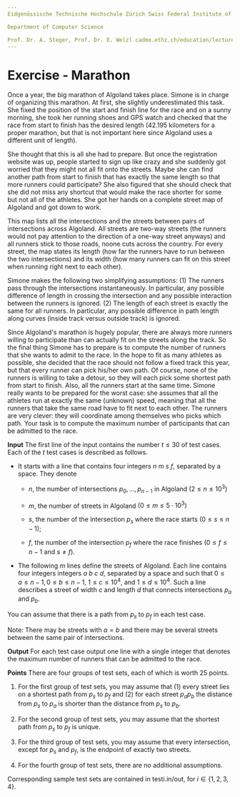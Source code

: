 ```yaml
---
Eidgenössische Technische Hochschule Zürich Swiss Federal Institute of Technology Zurich Algorithms Lab HS22

Department of Computer Science

Prof. Dr. A. Steger, Prof. Dr. E. Welzl cadmo.ethz.ch/education/lectures/HS22/algolab
---
```


# Exercise - Marathon

Once a year, the big marathon of Algoland takes place. Simone is in charge of organizing this marathon. At first, she slightly underestimated this task. She fixed the position of the start and finish line for the race and on a sunny morning, she took her running shoes and GPS watch and checked that the race from start to finish has the desired length (42.195 kilometers for a proper marathon, but that is not important here since Algoland uses a different unit of length).

She thought that this is all she had to prepare. But once the registration website was up, people started to sign up like crazy and she suddenly got worried that they might not all fit onto the streets. Maybe she can find another path from start to finish that has exactly the same length so that more runners could participate? She also figured that she should check that she did not miss any shortcut that would make the race shorter for some but not all of the athletes. She got her hands on a complete street map of Algoland and got down to work.

This map lists all the intersections and the streets between pairs of intersections across Algoland. All streets are two-way streets (the runners would not pay attention to the direction of a one-way street anyways) and all runners stick to those roads, noone cuts across the country. For every street, the map states its length (how far the runners have to run between the two intersections) and its width (how many runners can fit on this street when running right next to each other).

Simone makes the following two simplifying assumptions: (1) The runners pass through the intersections instantaneously. In particular, any possible difference of length in crossing the intersection and any possible interaction between the runners is ignored. (2) The length of each street is exactly the same for all runners. In particular, any possible difference in path length along curves (inside track versus outside track) is ignored.

Since Algoland's marathon is hugely popular, there are always more runners willing to participate than can actually fit on the streets along the track. So the final thing Simone has to prepare is to compute the number of runners that she wants to admit to the race. In the hope to fit as many athletes as possible, she decided that the race should not follow a fixed track this year, but that every runner can pick his/her own path. Of course, none of the runners is willing to take a detour, so they will each pick some shortest path from start to finish. Also, all the runners start at the same time. Simone really wants to be prepared for the worst case: she assumes that all the athletes run at exactly the same (unknown) speed, meaning that all the runners that take the same road have to fit next to each other. The runners are very clever: they will coordinate among themselves who picks which path. Your task is to compute the maximum number of participants that can be admitted to the race.

**Input** The first line of the input contains the number $t \leqslant 30$ of test cases. Each of the $t$ test cases is described as follows.

- It starts with a line that contains four integers $n\ m\ s\ f$, separated by a space. They denote
  - $n$, the number of intersections $p_{0}, \ldots, p_{n-1}$ in Algoland $\left(2 \leqslant n \leqslant 10^{3}\right)$

  - $m$, the number of streets in Algoland $\left(0 \leqslant m \leqslant 5 \cdot 10^{3}\right)$

  - $s$, the number of the intersection $p_{s}$ where the race starts $(0 \leqslant s \leqslant n-1)$;

  - $f$, the number of the intersection $p_{f}$ where the race finishes $(0 \leqslant f \leqslant n-1$ and $s \neq f)$.


- The following $m$ lines define the streets of Algoland. Each line contains four integers integers $a\ b\ c\ d$, separated by a space and such that $0 \leqslant a \leqslant n-1,0 \leqslant b \leqslant n-1$, $1 \leqslant c \leqslant 10^{4}$, and $1 \leqslant d \leqslant 10^{4}$. Such a line describes a street of width $c$ and length $d$ that connects intersections $p_{a}$ and $p_{b}$.

You can assume that there is a path from $p_{s}$ to $p_{f}$ in each test case.

Note: There may be streets with $a = b$ and there may be several streets between the same pair of intersections.

**Output** For each test case output one line with a single integer that denotes the maximum number of runners that can be admitted to the race.

**Points** There are four groups of test sets, each of which is worth 25 points.

1. For the first group of test sets, you may assume that (1) every street lies on a shortest path from $p_{s}$ to $p_{f}$ and $(2)$ for each street $p_{a} p_{b}$ the distance from $p_{s}$ to $p_{a}$ is shorter than the distance from $p_{s}$ to $p_{b}$.

2. For the second group of test sets, you may assume that the shortest path from $p_{s}$ to $p_{f}$ is unique.

3. For the third group of test sets, you may assume that every intersection, except for $p_{s}$ and $p_{f}$, is the endpoint of exactly two streets.

4. For the fourth group of test sets, there are no additional assumptions.

Corresponding sample test sets are contained in testi.in/out, for $i \in\{1,2,3,4\}$. 